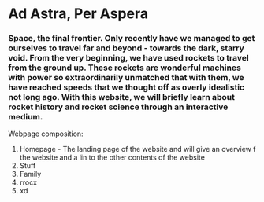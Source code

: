 # Ad Astra, Per Aspera

### Space, the final frontier. Only recently have we managed to get ourselves to travel far and beyond - towards the dark, starry void. From the very beginning, we have used rockets to travel from the ground up. These rockets are wonderful machines with power so extraordinarily unmatched that with them, we have reached speeds that we thought off as overly idealistic not long ago. With this website, we will briefly learn about rocket history and rocket science through an interactive medium.

Webpage composition:

1. Homepage - The landing page of the website and will give an overview f the website and a lin to the other contents of the website
2. Stuff
3. Family
4. rrocx
5. xd
